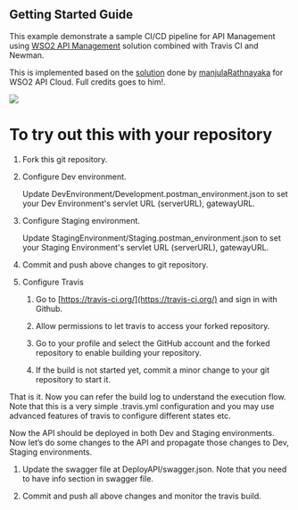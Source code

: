 


## Getting Started Guide

This example demonstrate a sample CI/CD pipeline for API Management using [WSO2 API Management](https://wso2.com/api-management/) solution combined with Travis CI and Newman.

This is implemented based on the [solution](https://github.com/manjulaRathnayaka/API-Management-CI-CD-Example) done by [manjulaRathnayaka](https://github.com/manjulaRathnayaka) for WSO2 API Cloud. Full credits goes to him!.

![](https://github.com/malinthaprasan/APIMCICDExample/raw/master/Architecture.jpg)

  
# To try out this with your repository

1.  Fork this git repository.
    
2.  Configure Dev environment.

	Update DevEnvironment/Development.postman_environment.json to set your Dev Environment's servlet URL (serverURL), gatewayURL.
  
3.  Configure Staging environment.

	Update StagingEnvironment/Staging.postman_environment.json to set your Staging Environment's servlet URL (serverURL), gatewayURL.
  

4. Commit and push above changes to git repository.
    
5.  Configure Travis	
    1. Go to [https://travis-ci.org/](https://travis-ci.org/) and sign in
    with Github.
    	    
    2. Allow permissions to let travis to access your forked repository.
    	    
    3.  Go to your profile and select the GitHub account and the forked repository to enable building your repository.
    
    4.  If the build is not started yet, commit a minor change to your git repository to start it.

    

That is it. Now you can refer the build log to understand the execution flow. Note that this is a very simple .travis.yml configuration and you may use advanced features of travis to configure different states etc.


Now the API should be deployed in both Dev and Staging environments. Now let’s do some changes to the API and propagate those changes to Dev, Staging environments.

1.  Update the swagger file at DeployAPI/swagger.json. Note that you need to have info section in swagger file.
    
2.  Commit and push all above changes and monitor the travis build.

